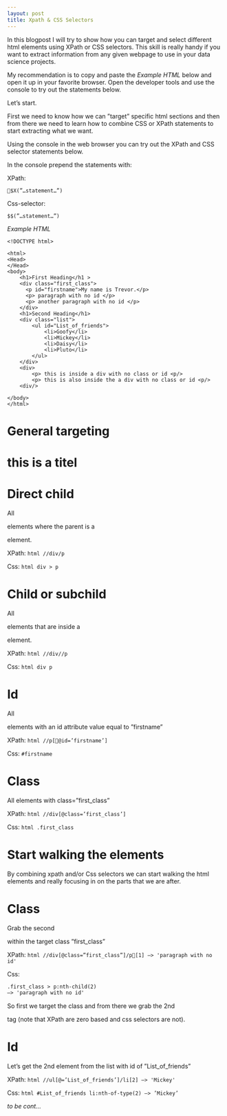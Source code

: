 ```yaml
---
layout: post
title: Xpath & CSS Selectors
---
```


In this blogpost I will try to show how you can target and select different html elements using XPath or CSS selectors. This skill is really handy if you want to extract information from any given webpage to use in your data science projects.

My recommendation is to copy and paste the *Example HTML* below and open it up in your favorite browser. Open the developer tools and use the console to try out the statements below.

Let’s start.

First we need to know how we can ”target” specific html sections and then from there we need to learn how to combine CSS or XPath statements to start extracting what we want.

Using the console in the web browser you can try out the XPath and CSS selector statements below.

In the console prepend the statements with:

XPath: 
```
$X(”…statement…”)
```

Css-selector:
```
$$(”…statement…”) 
```

*Example HTML*

```
<!DOCTYPE html>

<html>
<Head>
</Head>
<body>
	<h1>First Heading</h1 >
	<div class="first_class">
	  <p id="firstname">My name is Trevor.</p>
	  <p> paragraph with no id </p>
	  <p> another paragraph with no id </p>
	</div>
	<h1>Second Heading</h1>
	<div class="list">
		<ul id="List_of_friends">
			<li>Goofy</li>
			<li>Mickey</li>
			<li>Daisy</li>
			<li>Pluto</li>
		</ul> 
	</div>	
	<div>
		<p> this is inside a div with no class or id <p/>
		<p> this is also inside the a div with no class or id <p/>	
	<div/>
	
</body>
</html>
```



# General targeting

# this is a titel


# Direct child

All <p> elements where the parent is a <div> element.

XPath: 
    ```html
    //div/p
    ```

Css:
    ```html
    div > p
    ```

# Child or subchild

All <p> elements that are inside a <div> element.

XPath:
    ```html
    //div//p
    ```

Css:
    ```html
    div p
    ```


# Id

All <p> elements with an id attribute value equal to ”firstname”

XPath:
    ```html
    //p[@id=’firstname’]
    ```

Css:
    ```
    #firstname
    ```
# Class

All elements with class=”first_class”

XPath:
    ```html
    //div[@class=’first_class’]
    ```

Css:
    ```html
    .first_class
    ```

# Start walking the elements

By combining xpath and/or Css selectors we can start walking the html elements and really focusing in on the parts that we are after.

# Class

Grab the second <p> within the target class ”first_class”

XPath:
    ```html
    //div[@class=”first_class”]/p[1]
    —> 'paragraph with no id'
    ```

Css:
```html
.first_class > p:nth-child(2)
—> 'paragraph with no id'
```

So first we target the class and from there we grab the 2nd <p> tag (note that XPath are zero based and css selectors are not).

# Id

Let’s get the 2nd element from the list with id of ”List_of_friends”

XPath:
    ```html
    //ul[@=’List_of_friends’]/li[2]
    —> 'Mickey'
    ```

Css:
    ```html
    #List_of_friends li:nth-of-type(2)
    —> ’Mickey’
    ```


*to be cont…*
















